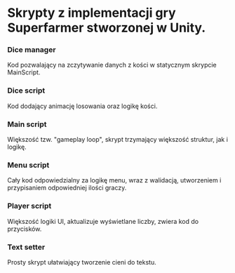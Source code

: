# Skrypty z implementacji gry Superfarmer stworzonej w Unity.

### Dice manager
Kod pozwalający na zczytywanie danych z kości w statycznym skrypcie MainScript.

### Dice script
Kod dodający animację losowania oraz logikę kości.

### Main script
Większość tzw. "gameplay loop", skrypt trzymający większość struktur, jak i logikę.

### Menu script
Cały kod odpowiedzialny za logikę menu, wraz z walidacją, utworzeniem i przypisaniem odpowiedniej ilości graczy.

### Player script
Większość logiki UI, aktualizuje wyświetlane liczby, zwiera kod do przycisków.

### Text setter
Prosty skrypt ułatwiający tworzenie cieni do tekstu.
